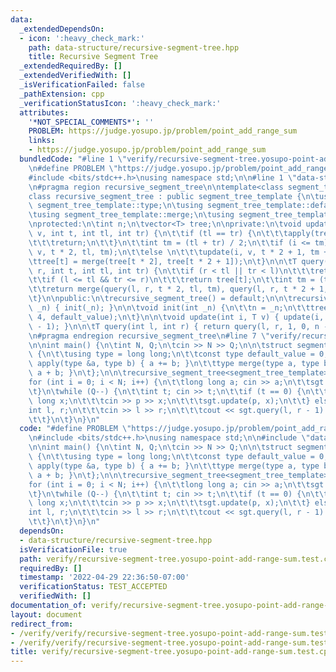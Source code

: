 ```yaml
---
data:
  _extendedDependsOn:
  - icon: ':heavy_check_mark:'
    path: data-structure/recursive-segment-tree.hpp
    title: Recursive Segment Tree
  _extendedRequiredBy: []
  _extendedVerifiedWith: []
  _isVerificationFailed: false
  _pathExtension: cpp
  _verificationStatusIcon: ':heavy_check_mark:'
  attributes:
    '*NOT_SPECIAL_COMMENTS*': ''
    PROBLEM: https://judge.yosupo.jp/problem/point_add_range_sum
    links:
    - https://judge.yosupo.jp/problem/point_add_range_sum
  bundledCode: "#line 1 \"verify/recursive-segment-tree.yosupo-point-add-range-sum.test.cpp\"\
    \n#define PROBLEM \"https://judge.yosupo.jp/problem/point_add_range_sum\"\n\n\
    #include <bits/stdc++.h>\nusing namespace std;\n\n#line 1 \"data-structure/recursive-segment-tree.hpp\"\
    \n#pragma region recursive_segment_tree\n\ntemplate<class segment_tree_template>\n\
    class recursive_segment_tree : public segment_tree_template {\n\tusing T = typename\
    \ segment_tree_template::type;\n\tusing segment_tree_template::default_value;\n\
    \tusing segment_tree_template::merge;\n\tusing segment_tree_template::apply;\n\
    \nprotected:\n\tint n;\n\tvector<T> tree;\n\nprivate:\n\tvoid update(int i, T\
    \ v, int t, int tl, int tr) {\n\t\tif (tl == tr) {\n\t\t\tapply(tree[t], v);\n\
    \t\t\treturn;\n\t\t}\n\t\tint tm = (tl + tr) / 2;\n\t\tif (i <= tm)\n\t\t\tupdate(i,\
    \ v, t * 2, tl, tm);\n\t\telse \n\t\t\tupdate(i, v, t * 2 + 1, tm + 1, tr);\n\t\
    \ttree[t] = merge(tree[t * 2], tree[t * 2 + 1]);\n\t}\n\n\tT query(int l, int\
    \ r, int t, int tl, int tr) {\n\t\tif (r < tl || tr < l)\n\t\t\treturn default_value;\n\
    \t\tif (l <= tl && tr <= r)\n\t\t\treturn tree[t];\n\t\tint tm = (tl + tr) / 2;\n\
    \t\treturn merge(query(l, r, t * 2, tl, tm), query(l, r, t * 2 + 1, tm + 1, tr));\n\
    \t}\n\npublic:\n\trecursive_segment_tree() = default;\n\n\trecursive_segment_tree(int\
    \ _n) { init(_n); }\n\n\tvoid init(int _n) {\n\t\tn = _n;\n\t\ttree.assign(n *\
    \ 4, default_value);\n\t}\n\n\tvoid update(int i, T v) { update(i, v, 1, 0, n\
    \ - 1); }\n\n\tT query(int l, int r) { return query(l, r, 1, 0, n - 1); }\n};\n\
    \n#pragma endregion recursive_segment_tree\n#line 7 \"verify/recursive-segment-tree.yosupo-point-add-range-sum.test.cpp\"\
    \n\nint main() {\n\tint N, Q;\n\tcin >> N >> Q;\n\n\tstruct segment_tree_template\
    \ {\n\t\tusing type = long long;\n\t\tconst type default_value = 0;\n\t\tvoid\
    \ apply(type &a, type b) { a += b; }\n\t\ttype merge(type a, type b) { return\
    \ a + b; }\n\t};\n\n\trecursive_segment_tree<segment_tree_template> sgt(N);\n\t\
    for (int i = 0; i < N; i++) {\n\t\tlong long a; cin >> a;\n\t\tsgt.update(i, a);\n\
    \t}\n\twhile (Q--) {\n\t\tint t; cin >> t;\n\t\tif (t == 0) {\n\t\t\tint p; long\
    \ long x;\n\t\t\tcin >> p >> x;\n\t\t\tsgt.update(p, x);\n\t\t} else {\n\t\t\t\
    int l, r;\n\t\t\tcin >> l >> r;\n\t\t\tcout << sgt.query(l, r - 1) << '\\n';\n\
    \t\t}\n\t}\n}\n"
  code: "#define PROBLEM \"https://judge.yosupo.jp/problem/point_add_range_sum\"\n\
    \n#include <bits/stdc++.h>\nusing namespace std;\n\n#include \"data-structure/recursive-segment-tree.hpp\"\
    \n\nint main() {\n\tint N, Q;\n\tcin >> N >> Q;\n\n\tstruct segment_tree_template\
    \ {\n\t\tusing type = long long;\n\t\tconst type default_value = 0;\n\t\tvoid\
    \ apply(type &a, type b) { a += b; }\n\t\ttype merge(type a, type b) { return\
    \ a + b; }\n\t};\n\n\trecursive_segment_tree<segment_tree_template> sgt(N);\n\t\
    for (int i = 0; i < N; i++) {\n\t\tlong long a; cin >> a;\n\t\tsgt.update(i, a);\n\
    \t}\n\twhile (Q--) {\n\t\tint t; cin >> t;\n\t\tif (t == 0) {\n\t\t\tint p; long\
    \ long x;\n\t\t\tcin >> p >> x;\n\t\t\tsgt.update(p, x);\n\t\t} else {\n\t\t\t\
    int l, r;\n\t\t\tcin >> l >> r;\n\t\t\tcout << sgt.query(l, r - 1) << '\\n';\n\
    \t\t}\n\t}\n}\n"
  dependsOn:
  - data-structure/recursive-segment-tree.hpp
  isVerificationFile: true
  path: verify/recursive-segment-tree.yosupo-point-add-range-sum.test.cpp
  requiredBy: []
  timestamp: '2022-04-29 22:36:50-07:00'
  verificationStatus: TEST_ACCEPTED
  verifiedWith: []
documentation_of: verify/recursive-segment-tree.yosupo-point-add-range-sum.test.cpp
layout: document
redirect_from:
- /verify/verify/recursive-segment-tree.yosupo-point-add-range-sum.test.cpp
- /verify/verify/recursive-segment-tree.yosupo-point-add-range-sum.test.cpp.html
title: verify/recursive-segment-tree.yosupo-point-add-range-sum.test.cpp
---
```

